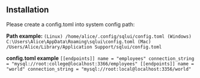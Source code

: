 ## Installation
Please create a config.toml into system config path:

**Path example:**
`
(Linux) /home/alice/.config/sqlui/config.toml
(Windows) C:\Users\Alice\AppData\Roaming\sqlui\config.toml
(Mac) /Users/Alice/Library/Application Support/sqlui/config.toml
`

**config.toml example**
`
[[endpoints]]
name = "employees"
connection_string = "mysql://root:college@localhost:3366/employees"
[[endpoints]]
name = "world"
connection_string = "mysql://root:local@localhost:3356/world"
`
